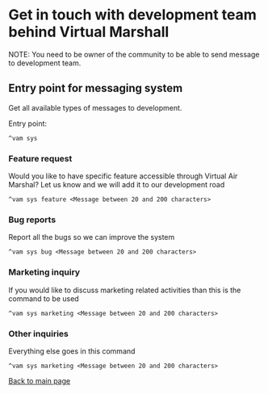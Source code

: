 # Get in touch with development team behind Virtual Marshall

NOTE: You need to be owner of the community to be able to send message to development team. 

## Entry point for messaging system
Get all available types of messages to development.

Entry point: 

```text
^vam sys
```

### Feature request
Would you like to have specific feature accessible through Virtual Air Marshal? Let us know and we will 
add it to our development road

```text
^vam sys feature <Message between 20 and 200 characters>
```

### Bug reports

Report all the bugs so we can improve the system 

```text
^vam sys bug <Message between 20 and 200 characters>
```

### Marketing inquiry

If you would like to discuss marketing related activities than this is the command to be used 

```text
^vam sys marketing <Message between 20 and 200 characters>
```

### Other inquiries

Everything else goes in this command

```text
^vam sys marketing <Message between 20 and 200 characters>
```


[Back to main page](README.md)
